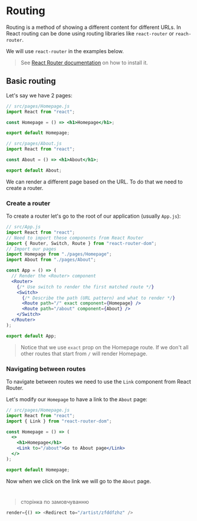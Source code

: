 # Routing

Routing is a method of showing a different content for different URLs. In React routing can be done using routing libraries like `react-router` or `reach-router`.

We will use `react-router` in the examples below.

> See [React Router documentation](https://reacttraining.com/react-router/web/guides/quick-start) on how to install it.

## Basic routing

Let's say we have 2 pages:

```jsx
// src/pages/Homepage.js
import React from "react";

const Homepage = () => <h1>Homepage</h1>;

export default Homepage;
```

```jsx
// src/pages/About.js
import React from "react";

const About = () => <h1>About</h1>;

export default About;
```

We can render a different page based on the URL. To do that we need to create a router.

### Create a router

To create a router let's go to the root of our application (usually `App.js`):

```jsx
// src/App.js
import React from "react";
// Need to import these components from React Router
import { Router, Switch, Route } from "react-router-dom";
// Import our pages
import Homepage from "./pages/Homepage";
import About from "./pages/About";

const App = () => (
  // Render the <Router> component
  <Router>
    {/* Use switch to render the first matched route */}
    <Switch>
      {/* Describe the path (URL pattern) and what to render */}
      <Route path="/" exact component={Homepage} />
      <Route path="/about" component={About} />
    </Switch>
  </Router>
);

export default App;
```

> Notice that we use `exact` prop on the Homepage route. If we don't all other routes that start from `/` will render Homepage.

### Navigating between routes

To navigate between routes we need to use the `Link` component from React Router.

Let's modify our `Homepage` to have a link to the `About` page:

```jsx
// src/pages/Homepage.js
import React from "react";
import { Link } from "react-router-dom";

const Homepage = () => (
  <>
    <h1>Homepage</h1>
    <Link to="/about">Go to About page</Link>
  </>
);

export default Homepage;
```

Now when we click on the link we will go to the `About` page.

#

> сторінка по замовчуванню

```js
render={() => <Redirect to="/artist/zfddfzhz" />
```
